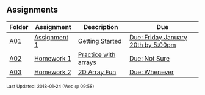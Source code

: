 ## Assignments
| Folder | Assignment | Description | Due|
 | ------------|------------|------------|------------|
 | [A01](A01) | [ Assignment 1 ]([A01](A01)) | [ Getting Started]([A01](A01)) | [Due: Friday January 20th by 5:00pm]([A01](A01)) |
 | [A02](A02) | [ Homework 1 ]([A02](A02)) | [ Practice with arrays]([A02](A02)) | [Due: Not Sure]([A02](A02)) |
 | [A03](A03) | [ Homework 2 ]([A03](A03)) | [ 2D Array Fun]([A03](A03)) | [Due: Whenever]([A03](A03)) |

<sup>Last Updated: 2018-01-24 (Wed @ 09:58)</sup>
